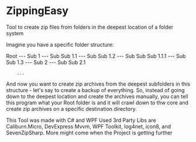 # ZippingEasy
Tool to create zip files from folders in the deepest location of a folder system

Imagine you have a specific folder structure:

Root
--- Sub 1
    --- Sub Sub 1.1
    --- Sub Sub 1.2
      --- Sub Sub Sub 1.1.1
    --- Sub Sub 1.3
--- Sub 2
    --- Sub Sub 2.1
        
        ...

And now you want to create zip archives from the deepest subfolders in this structure - let's say to create a backup of everything.
So, instead of going down to the deepest location and create the archives manually, you can tell this program what your Root folder 
is and it will crawl down to thw core and create zip archives on a specific destination directory.

This Tool was made with C# and WPF
Used 3rd Party Libs are Caliburn.Micro, DevExpress Mvvm, WPF Toolkit, log4net, icon8, and SevenZipSharp. More might come when the Project is getting further
